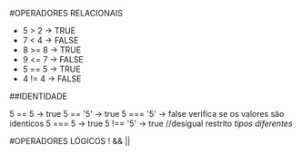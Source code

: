 #OPERADORES RELACIONAIS

- 5 > 2 -> TRUE
- 7 < 4 -> FALSE
- 8 >= 8 -> TRUE
- 9 <= 7 -> FALSE
- 5 == 5 -> TRUE
- 4 != 4 -> FALSE

##IDENTIDADE

5 == 5 -> true
5 == '5' -> true
5 === '5' -> false  verifica se os valores são identicos
5 === 5 -> true
5 !== '5' -> true //desigual restrito *tipos diferentes*

#OPERADORES LÓGICOS
!
&&
||